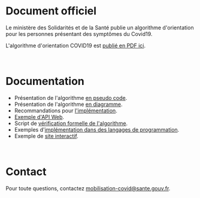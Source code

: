 # Document officiel

Le ministère des Solidarités et de la Santé publie un algorithme d'orientation pour les personnes présentant des symptômes du Covid19.

L'algorithme d'orientation COVID19 est [publié en PDF ici](https://delegation-numerique-en-sante.github.io/covid19-algorithme-orientation/documents/algorithme-orientation-COVID19-23032020.pdf).

<br/>

# Documentation

- Présentation de l'algorithme [en pseudo code](https://github.com/Delegation-numerique-en-sante/covid19-algorithme-orientation/blob/master/pseudo-code.org#arbre-de-d%C3%A9cision).
- Présentation de l'algorithme [en diagramme](https://github.com/Delegation-numerique-en-sante/covid19-algorithme-orientation/blob/master/pseudo-code.org#diagramme-de-larbre-de-d%C3%A9cision).
- Recommandations pour [l'implémentation](https://github.com/Delegation-numerique-en-sante/covid19-algorithme-orientation/blob/master/implementation.org).
- [Exemple d'API Web](https://github.com/Delegation-numerique-en-sante/covid19-algorithme-orientation/blob/master/implementation.org#exemple-dapi-web).
- Script de [vérification formelle de l'algorithme](https://github.com/Delegation-numerique-en-sante/covid19-algorithme-orientation/blob/master/pseudo-code.org#script-de-v%C3%A9rification-formelle-de-lalgorithme).
- Exemples d'[implémentation dans des langages de programmation](https://github.com/Delegation-numerique-en-sante/covid19-algorithme-orientation/blob/master/implementation.org#exemples-dimpl%C3%A9mentation-dans-des-langages-de-programmation).
- Exemple de [site interactif](https://delegation-numerique-en-sante.github.io/covid19-algorithme-orientation/exemple-interactif.html).

<br/>

# Contact

Pour toute questions, contactez mobilisation-covid@sante.gouv.fr.


